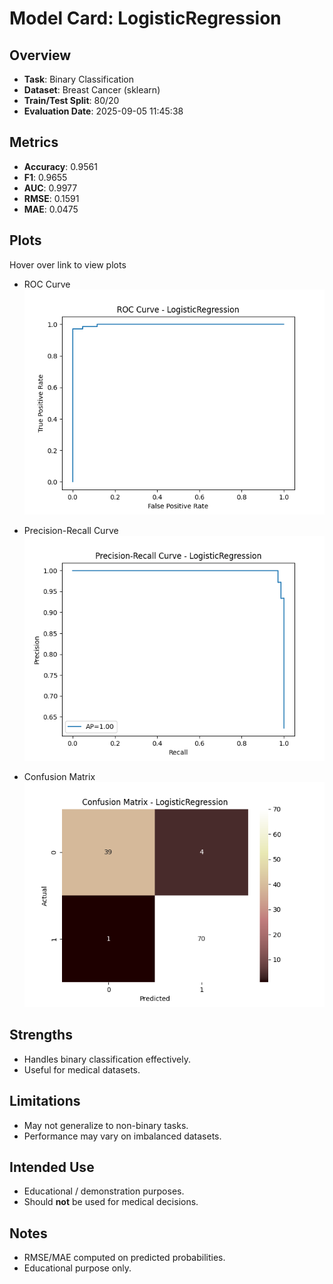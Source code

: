 # Model Card: LogisticRegression

## Overview
- **Task**: Binary Classification
- **Dataset**: Breast Cancer (sklearn)
- **Train/Test Split**: 80/20
- **Evaluation Date**: 2025-09-05 11:45:38

## Metrics
- **Accuracy**: 0.9561
- **F1**: 0.9655
- **AUC**: 0.9977
- **RMSE**: 0.1591
- **MAE**: 0.0475

## Plots
Hover over link to view plots
- ROC Curve  
  ![ROC Curve](roc_LogisticRegression.png)

- Precision-Recall Curve  
  ![PR Curve](pr_LogisticRegression.png)

- Confusion Matrix  
  ![Confusion Matrix](cm_LogisticRegression.png)

## Strengths
- Handles binary classification effectively.
- Useful for medical datasets.

## Limitations
- May not generalize to non-binary tasks.
- Performance may vary on imbalanced datasets.

## Intended Use
- Educational / demonstration purposes.
- Should **not** be used for medical decisions.

## Notes
- RMSE/MAE computed on predicted probabilities.
- Educational purpose only.
